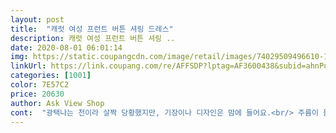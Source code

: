 ```yaml
---
layout: post 
title:  "캐럿 여성 프런트 버튼 셔링 드레스" 
description: 캐럿 여성 프런트 버튼 셔링 ..
date: 2020-08-01 06:01:14 
img: https://static.coupangcdn.com/image/retail/images/74029509496610-17989c13-cf7d-4f0f-857d-51c77eea0e42.jpg 
linkUrl: https://link.coupang.com/re/AFFSDP?lptag=AF3600438&subid=ahnPublicAsk&pageKey=1762958547&itemId=3002429773&vendorItemId=70990665395&traceid=V0-113-8203b75ba254c614 
categories: [1001] 
color: 7E57C2 
price: 20630 
author: Ask View Shop 
cont:  "광택나는 천이라 살짝 당황했지만, 기장이나 디자인은 맘에 들어요.<br/> 주름이 들어가 있어서 날씬해 보이네요.<br/><br/>냉장고 천?그거랑 비슷한 미끌?거리는 원단입니다<br/>다른 원피스도 구매해 보려구요<br/>살랑 좋네요^^<br/>생각했던 거 보다 시원한 천이라 매우 만족합니다<br/>어제 시켰는대 오늘 아침에 바로 문앞에 놓여있어 바로 입고 출근했네요^^<br/>원단도 찰랑차랑 시원한게 생각보다 넘넘 좋네요<br/>원피스 기장도 적당하고 제가 키가 작아서 길줄 알았는대 롱한 기장감이 더 여성스럽고 좋은거 같아요 키크신 분들한테도 적당할꺼 같네요 사이즈는 55입는저한테 넉넉하게 잘 맞았어요 66이 입어도 커버 가능한 사이즈 일꺼 같아요 ㅎㅎ<br/>집 근처 나갈 때 편하게 입으려고 구매했습니다<br/>키 155정도 인데 발목까지 옵니다 참고하세요<br/>" 
---
```

